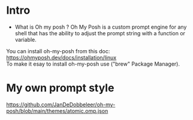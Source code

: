 # Intro
* What is Oh my posh ?
Oh My Posh is a custom prompt engine for any shell that has the ability to adjust the prompt string with a function or variable.</br>

You can install oh-my-posh from this doc: https://ohmyposh.dev/docs/installation/linux</br>
To make it esay to install oh-my-posh use ("brew" Package Manager).</br>

# My own prompt style
https://github.com/JanDeDobbeleer/oh-my-posh/blob/main/themes/atomic.omp.json
